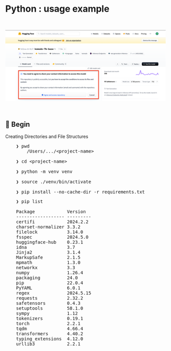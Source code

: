 # Python : usage example 

&nbsp;

<div align="center">
    <img src="../gambar-petunjuk/ss_komodo_7b_base_003.png" alt="ss_komodo_7b_base_003" style="display: block; margin: 0 auto;">
</div> 

&nbsp;

## &#x1F530; Begin

Creating Directories and File Structures
<pre>
    ❯ pwd
        /Users/.../&lt;project-name&gt;

    ❯ cd &lt;project-name&gt;

    ❯ python -m venv venv

    ❯ source ./venv/bin/activate

    ❯ pip install --no-cache-dir -r requirements.txt
</pre>

<pre>
    ❯ pip list

    Package            Version
    ------------------ ---------
    certifi            2024.2.2
    charset-normalizer 3.3.2
    filelock           3.14.0
    fsspec             2024.5.0
    huggingface-hub    0.23.1
    idna               3.7
    Jinja2             3.1.4
    MarkupSafe         2.1.5
    mpmath             1.3.0
    networkx           3.3
    numpy              1.26.4
    packaging          24.0
    pip                22.0.4
    PyYAML             6.0.1
    regex              2024.5.15
    requests           2.32.2
    safetensors        0.4.3
    setuptools         58.1.0
    sympy              1.12
    tokenizers         0.19.1
    torch              2.2.1
    tqdm               4.66.4
    transformers       4.40.2
    typing_extensions  4.12.0
    urllib3            2.2.1
</pre>